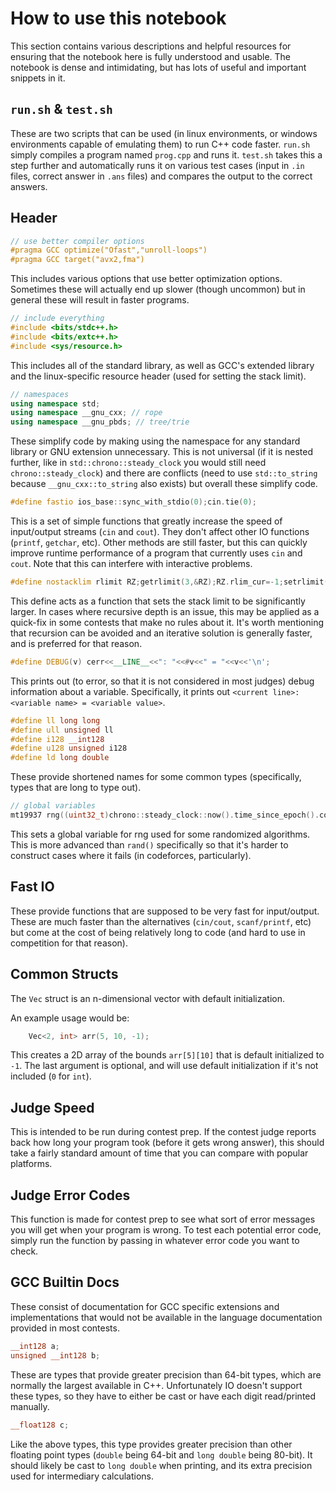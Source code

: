 # How to use this notebook

This section contains various descriptions and helpful resources for ensuring that the notebook here is fully understood and usable. The notebook is dense and intimidating, but has lots of useful and important snippets in it.

## `run.sh` & `test.sh`

These are two scripts that can be used (in linux environments, or windows environments capable of emulating them) to run C++ code faster. `run.sh` simply compiles a program named `prog.cpp` and runs it. `test.sh` takes this a step further and automatically runs it on various test cases (input in `.in` files, correct answer in `.ans` files) and compares the output to the correct answers.

## Header

```cpp
// use better compiler options
#pragma GCC optimize("Ofast","unroll-loops")
#pragma GCC target("avx2,fma")
```
This includes various options that use better optimization options. Sometimes these will actually end up slower (though uncommon) but in general these will result in faster programs.

```cpp
// include everything
#include <bits/stdc++.h>
#include <bits/extc++.h>
#include <sys/resource.h>
```
This includes all of the standard library, as well as GCC's extended library and the linux-specific resource header (used for setting the stack limit).

```cpp
// namespaces
using namespace std;
using namespace __gnu_cxx; // rope
using namespace __gnu_pbds; // tree/trie
```
These simplify code by making using the namespace for any standard library or GNU extension unnecessary. This is not universal (if it is nested further, like in `std::chrono::steady_clock` you would still need `chrono::steady_clock`) and there are conflicts (need to use `std::to_string` because `__gnu_cxx::to_string` also exists) but overall these simplify code.

```cpp
#define fastio ios_base::sync_with_stdio(0);cin.tie(0);
```
This is a set of simple functions that greatly increase the speed of input/output streams (`cin` and `cout`). They don't affect other IO functions (`printf`, `getchar`, etc). Other methods are still faster, but this can quickly improve runtime performance of a program that currently uses `cin` and `cout`. Note that this can interfere with interactive problems.

```cpp
#define nostacklim rlimit RZ;getrlimit(3,&RZ);RZ.rlim_cur=-1;setrlimit(3,&RZ);
```
This define acts as a function that sets the stack limit to be significantly larger. In cases where recursive depth is an issue, this may be applied as a quick-fix in some contests that make no rules about it. It's worth mentioning that recursion can be avoided and an iterative solution is generally faster, and is preferred for that reason.

```cpp
#define DEBUG(v) cerr<<__LINE__<<": "<<#v<<" = "<<v<<'\n';
```
This prints out (to error, so that it is not considered in most judges) debug information about a variable. Specifically, it prints out `<current line>: <variable name> = <variable value>`.


```cpp
#define ll long long
#define ull unsigned ll
#define i128 __int128
#define u128 unsigned i128
#define ld long double
```
These provide shortened names for some common types (specifically, types that are long to type out).

```cpp
// global variables
mt19937 rng((uint32_t)chrono::steady_clock::now().time_since_epoch().count());
```
This sets a global variable for rng used for some randomized algorithms. This is more advanced than `rand()` specifically so that it's harder to construct cases where it fails (in codeforces, particularly).

## Fast IO

These provide functions that are supposed to be very fast for input/output. These are much faster than the alternatives (`cin/cout`, `scanf/printf`, etc) but come at the cost of being relatively long to code (and hard to use in competition for that reason).

## Common Structs

The `Vec` struct is an n-dimensional vector with default initialization.

An example usage would be:
```cpp
	Vec<2, int> arr(5, 10, -1);
```
This creates a 2D array of the bounds `arr[5][10]` that is default initialized to `-1`. The last argument is optional, and will use default initialization if it's not included (`0` for `int`).

## Judge Speed

This is intended to be run during contest prep. If the contest judge reports back how long your program took (before it gets wrong answer), this should take a fairly standard amount of time that you can compare with popular platforms.

## Judge Error Codes

This function is made for contest prep to see what sort of error messages you will get when your program is wrong. To test each potential error code, simply run the function by passing in whatever error code you want to check.

## GCC Builtin Docs

These consist of documentation for GCC specific extensions and implementations that would not be available in the language documentation provided in most contests.

```cpp
__int128 a;
unsigned __int128 b;
```

These are types that provide greater precision than 64-bit types, which are normally the largest available in C++. Unfortunately IO doesn't support these types, so they have to either be cast or have each digit read/printed manually.

```cpp
__float128 c;
```

Like the above types, this type provides greater precision than other floating point types (`double` being 64-bit and `long double` being 80-bit). It should likely be cast to `long double` when printing, and its extra precision used for intermediary calculations.